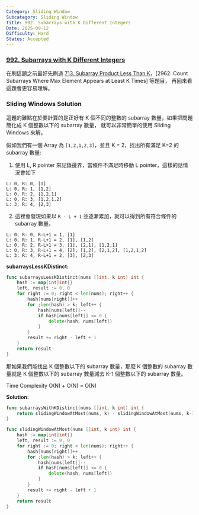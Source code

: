 ```yaml
---
Category: Sliding Window
Subcategory: Sliding Window
Title: 992. Subarrays with K Different Integers
Date: 2025-09-12
Difficulty: Hard
Status: Accepted
---
```

### [992. Subarrays with K Different Integers]

在刷這題之前最好先刷過 [713. Subarray Product Less Than K]，[2962. Count Subarrays Where Max Element Appears at Least K Times] 等題目，
再回來看這題會更容易理解。

### Sliding Windows Solution

這題的難點在於要計算的是正好有 K 個不同的整數的 subarray 數量，如果把問題簡化成 K 個整數以下的 subarray 數量，
就可以非常簡單的使用 Sliding Windows 來解。

假如我們有一個 Array 為 `[1,2,1,2,3]`，並且 K = 2，找出所有滿足 K=2 的 subarray 數量:
1.  使用 L, R pointer 來記錄邊界，當條件不滿足時移動 L pointer，這樣的話情況會如下

```
L: 0, R: 0, [1]
L: 0, R: 1, [1,2]
L: 0, R: 2, [1,2,1]
L: 0, R: 3, [1,2,1,2]
L: 3, R: 4, [2,3]
```
2.  這裡會發現如果以 `R - L + 1` 並逐漸累加，就可以得到所有符合條件的 subarray 數量。

```
L: 0, R: 0, R-L+1 = 1, [1]
L: 0, R: 1, R-L+1 = 2, [1], [1,2]
L: 0, R: 2, R-L+1 = 3, [1], [2,1], [1,2,1]
L: 0, R: 3, R-L+1 = 4, [2], [1,2], [2,1,2], [1,2,1,2]
L: 3, R: 4, R-L+1 = 2, [3], [2,3]
```

**subarraysLessKDistinct:**
```go
func subarraysLessKDistinct(nums []int, k int) int {
    hash := map[int]int{}
    left, result := 0, 0
    for right := 0; right < len(nums); right++ {
        hash[nums[right]]++
        for ;len(hash) > k; left++ {
            hash[nums[left]]--
            if hash[nums[left]] <= 0 {
                delete(hash, nums[left])
            }
        }
        result += right - left + 1
    }
    return result
}
```

那如果我們能找出 K 個整數以下的 subarray 數量，那麼 K 個整數的 subarray 數量就是 K 個整數以下的 subarray 數量減去 K-1 個整數以下的 subarray 數量。

Time Complexity O(N) + O(N) = O(N)

**Solution:**
```go
func subarraysWithKDistinct(nums []int, k int) int {
    return slidingWindowAtMost(nums, k) - slidingWindowAtMost(nums, k-1)
}

func slidingWindowAtMost(nums []int, k int) int {
    hash := map[int]int{}
    left, result := 0, 0
    for right := 0; right < len(nums); right++ {
        hash[nums[right]]++
        for ;len(hash) > k; left++ {
            hash[nums[left]]--
            if hash[nums[left]] <= 0 {
                delete(hash, nums[left])
            }
        }
        result += right - left + 1
    }
    return result
}
```

[992. Subarrays with K Different Integers]: https://leetcode.com/problems/subarrays-with-k-different-integers

[713. Subarray Product Less Than K]: ../Medium/713.Subarray_Product_Less_Than_K.md
[2958. Length of Longest Subarray With at Most K Frequency]: ../Medium/713.Subarray_Product_Less_Than_K.md
